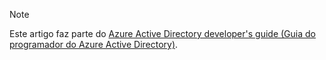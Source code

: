 > [!NOTE]
> Este artigo faz parte do [Azure Active Directory developer's guide (Guia do programador do Azure Active Directory)](../articles/active-directory/develop/active-directory-developers-guide.md).
>
>
